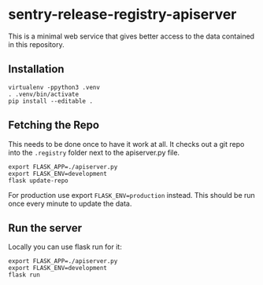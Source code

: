 # sentry-release-registry-apiserver

This is a minimal web service that gives better access to the data
contained in this repository.

## Installation

```
virtualenv -ppython3 .venv
. .venv/bin/activate
pip install --editable .
```

## Fetching the Repo

This needs to be done once to have it work at all.  It checks out a git
repo into the `.registry` folder next to the apiserver.py file.

```
export FLASK_APP=./apiserver.py
export FLASK_ENV=development
flask update-repo
```

For production use export `FLASK_ENV=production` instead.  This should be
run once every minute to update the data.

## Run the server

Locally you can use flask run for it:

```
export FLASK_APP=./apiserver.py
export FLASK_ENV=development
flask run
```
